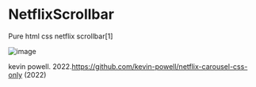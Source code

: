# NetflixScrollbar


Pure html css netflix scrollbar[1]

![image](https://user-images.githubusercontent.com/88711794/168208065-50a619a5-6afc-46b0-9b8c-0c24fe091ded.png)


kevin powell. 2022.https://github.com/kevin-powell/netflix-carousel-css-only (2022)
